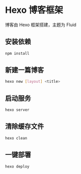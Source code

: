 # Hexo 博客框架

博客由 Hexo 框架搭建，主题为 Fluid

## 安装依赖

```bash
npm install
```

## 新建一篇博客

```bash
hexo new [layout] <title>
```

## 启动服务

```bash
hexo server
```

## 清除缓存文件

```bash
hexo clean
```

## 一键部署

```bash
hexo deploy
```
